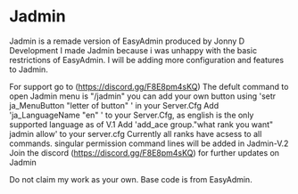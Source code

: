 # Jadmin
Jadmin is a remade version of EasyAdmin produced by Jonny D Development
I made Jadmin because i was unhappy with the basic restrictions of EasyAdmin. I will be adding more configuration and features to Jadmin.

For support go to (https://discord.gg/F8E8pm4sKQ)
The defult command to open Jadmin menu is "/jadmin" you can add your own button using 'setr ja_MenuButton "letter of button" ' in your Server.Cfg
Add 'ja_LanguageName "en" ' to your Server.Cfg, as english is the only supported language as of V.1
Add 'add_ace group."what rank you want" jadmin allow' to your server.cfg
Currently all ranks have acsess to all commands. singular permission command lines will be added in Jadmin-V.2
Join the discord (https://discord.gg/F8E8pm4sKQ) for further updates on Jadmin

Do not claim my work as your own. Base code is from EasyAdmin.
